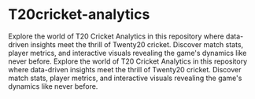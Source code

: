 # T20cricket-analytics
Explore the world of T20 Cricket Analytics in this repository where data-driven insights meet the thrill of Twenty20 cricket. Discover match stats, player metrics, and interactive visuals revealing the game's dynamics like never before.
Explore the world of T20 Cricket Analytics in this repository where data-driven insights meet the thrill of Twenty20 cricket. Discover match stats, player metrics, and interactive visuals revealing the game's dynamics like never before.
